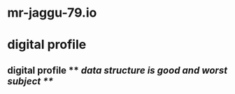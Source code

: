 # mr-jaggu-79.io
# <h1>  digital profile
<h2> digital profile
  ** <i> data structure is good and worst subject
  **
